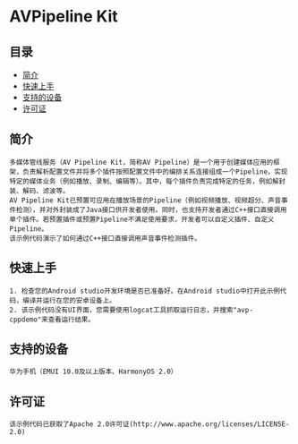 # AVPipeline  Kit

## 目录
 * [简介](#简介)
 * [快速上手](#快速上手)
 * [支持的设备](#支持的设备)
 * [许可证](#许可证)
## 简介
    多媒体管线服务（AV Pipeline Kit，简称AV Pipeline）是一个用于创建媒体应用的框架，负责解析配置文件并将多个插件按照配置文件中的编排关系连接组成一个Pipeline，实现特定的媒体业务（例如播放、录制、编辑等）。其中，每个插件负责完成特定的任务，例如解封装、解码、滤波等。
    AV Pipeline Kit已预置可应用在播放场景的Pipeline（例如视频播放、视频超分、声音事件检测），并对外封装成了Java接口供开发者使用。同时，也支持开发者通过C++接口直接调用单个插件。若预置插件或预置Pipeline不满足使用要求，开发者可以自定义插件、自定义Pipeline。
    该示例代码演示了如何通过C++接口直接调用声音事件检测插件。

## 快速上手
    1. 检查您的Android studio开发环境是否已准备好。在Android studio中打开此示例代码，编译并运行在您的安卓设备上。
    2. 该示例代码没有UI界面，您需要使用logcat工具抓取运行日志，并搜索"avp-cppdemo"来查看运行结果。

## 支持的设备
    华为手机（EMUI 10.0及以上版本、HarmonyOS 2.0）
## 许可证
    该示例代码已获取了Apache 2.0许可证(http://www.apache.org/licenses/LICENSE-2.0)
